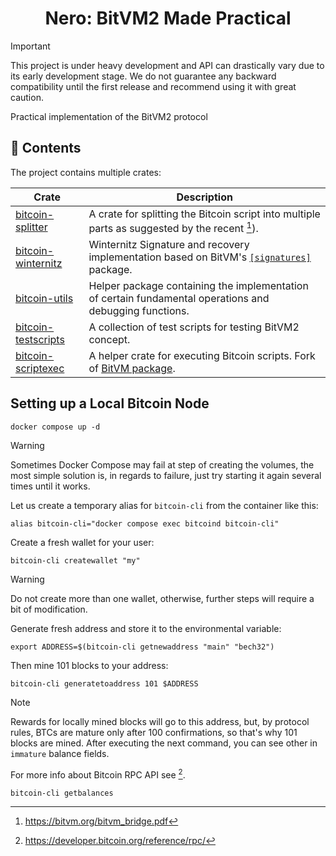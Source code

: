 <center>
<h1> Nero: BitVM2 Made Practical </h1>
</center>

> [!IMPORTANT]
>
> This project is under heavy development and API can drastically vary due to its early development stage.
> We do not guarantee any backward compatibility until the first release and recommend using it with great caution.

Practical implementation of the BitVM2 protocol

## :file_folder: Contents

The project contains multiple crates:

| Crate | Description |
| --- | --- |
| [bitcoin-splitter](bitcoin-splitter/README.md) | A crate for splitting the Bitcoin script into multiple parts as suggested by the recent [^1]). |
| [bitcoin-winternitz](bitcoin-winternitz) | Winternitz Signature and recovery implementation based on BitVM's [`[signatures]`](https://github.com/BitVM/BitVM/tree/main/src/signatures) package. |
| [bitcoin-utils](bitcoin-utils) | Helper package containing the implementation of certain fundamental operations and debugging functions. |
| [bitcoin-testscripts](bitcoin-testscripts) | A collection of test scripts for testing BitVM2 concept. |
| [bitcoin-scriptexec](bitcoin-scriptexec) | A helper crate for executing Bitcoin scripts. Fork of [BitVM package](https://github.com/BitVM/rust-bitcoin-scriptexec). |

## Setting up a Local Bitcoin Node

```shell
docker compose up -d
```

> [!WARNING]
> Sometimes Docker Compose may fail at step of creating the volumes, the most simple solution is, in regards to failure, just try starting it again several times until it works.

Let us create a temporary alias for `bitcoin-cli` from the container like this:

```shell
alias bitcoin-cli="docker compose exec bitcoind bitcoin-cli"
```

Create a fresh wallet for your user:

```shell
bitcoin-cli createwallet "my"
```

> [!WARNING]
> Do not create more than one wallet, otherwise, further steps will require
> a bit of modification.

Generate fresh address and store it to the environmental variable:

```shell
export ADDRESS=$(bitcoin-cli getnewaddress "main" "bech32")
```

Then mine 101 blocks to your address:

```shell
bitcoin-cli generatetoaddress 101 $ADDRESS
```

> [!NOTE]
> Rewards for locally mined blocks will go to this address, but, by protocol rules, BTCs are mature only after 100 confirmations, so that's why 101 blocks are mined. After executing the next command, you can see other in `immature` balance fields.
>
> For more info about Bitcoin RPC API see [^2].

```shell
bitcoin-cli getbalances
```

[^1]: https://bitvm.org/bitvm_bridge.pdf
[^2]: https://developer.bitcoin.org/reference/rpc/
